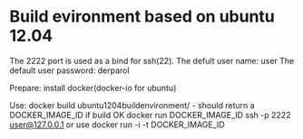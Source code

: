 # Build evironment based on ubuntu 12.04

The 2222 port is used as a bind for ssh(22).
The defult user name: user
The default user password: derparol

Prepare:
  install docker(docker-io for ubuntu)

Use:
  docker build ubuntu1204buildenvironment/ - should return a DOCKER_IMAGE_ID if build OK
  docker run DOCKER_IMAGE_ID 
  ssh -p 2222 user@127.0.0.1
  or use docker run -i -t DOCKER_IMAGE_ID 
  
 
